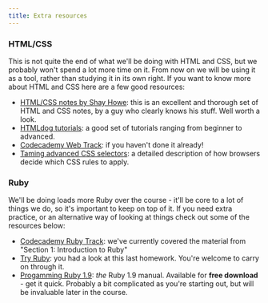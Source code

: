 ```yaml
---
title: Extra resources
---
```


### HTML/CSS

This is not quite the end of what we'll be doing with HTML and CSS, but we probably won't spend a lot more time on it. From now on we will be using it as a tool, rather than studying it in its own right. If you want to know more about HTML and CSS here are a few good resources:

* [HTML/CSS notes by Shay Howe](http://learn.shayhowe.com/html-css/): this is an excellent and thorough set of HTML and CSS notes, by a guy who clearly knows his stuff. Well worth a look.
* [HTMLdog tutorials](http://www.htmldog.com/guides/html/): a good set of tutorials ranging from beginner to advanced.
* [Codecademy Web Track](http://www.codecademy.com/tracks/web): if you haven't done it already!
* [Taming advanced CSS selectors](http://coding.smashingmagazine.com/2009/08/17/taming-advanced-css-selectors/): a detailed description of how browsers decide which CSS rules to apply.

### Ruby

We'll be doing loads more Ruby over the course - it'll be core to a lot of things we do, so it's important to keep on top of it. If you need extra practice, or an alternative way of looking at things check out some of the resources below:

* [Codecademy Ruby Track](http://www.codecademy.com/tracks/ruby): we've currently covered the material from "Section 1: Introduction to Ruby"
* [Try Ruby](http://tryruby.org): you had a look at this last homework. You're welcome to carry on through it.
* [Progamming Ruby 1.9](http://it-ebooks.info/book/59/): *the* Ruby 1.9 manual. Available for **free download** - get it quick. Probably a bit complicated as you're starting out, but will be invaluable later in the course.